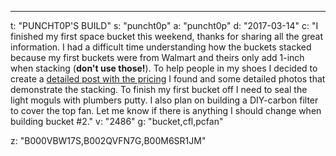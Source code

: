 ---
t: "PUNCHT0P'S BUILD"
s: "puncht0p"
a: "puncht0p"
d: "2017-03-14"
c: "I finished my first space bucket this weekend, thanks for sharing all the great information. I had a difficult time understanding how the buckets stacked because my first buckets were from Walmart and theirs only add 1-inch when stacking (<strong>don't use those!</strong>). To help people in my shoes I decided to create a <a href='http://www.reddit.com/r/SpaceBuckets/comments/1l0nqn/first_build_album_cost_for_two_buckets/'>detailed post with the pricing</a> I found and some detailed photos that demonstrate the stacking. To finish my first bucket off I need to seal the light moguls with plumbers putty. I also plan on building a DIY-carbon filter to cover the top fan. Let me know if there is anything I should change when building bucket #2."
v: "2486"
g: "bucket,cfl,pcfan"

z: "B000VBW17S,B002QVFN7G,B00M6SR1JM"
